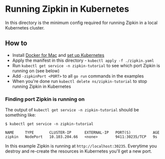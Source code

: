 # Running Zipkin in Kubernetes

In this directory is the minimum config required for running Zipkin in a local Kubernetes cluster.

## How to

- Install [Docker for Mac](https://download.docker.com/mac/stable/Docker.dmg) and [set up Kubernetes](https://docs.docker.com/docker-for-mac/#kubernetes)
- Apply the manifest in this directory - `kubectl apply -f ./zipkin.yaml`
- Run `kubectl get service -n zipkin-tutorial` to see which port Zipkin is running on (see below)
- Add `-zipkinPort <PORT>` to all `go run` commands in the examples
- When you're done run `kubectl delete ns/zipkin-tutorial` to stop running Zipkin in Kubernetes

### Finding port Zipkin is running on

The output of `kubectl get service -n zipkin-tutorial` should be something like:

```
$ kubectl get service -n zipkin-tutorial

NAME     TYPE       CLUSTER-IP      EXTERNAL-IP   PORT(S)          AGE
zipkin   NodePort   10.103.204.66   <none>        9411:30235/TCP   9s
```

In this example Zipkin is running at `http://localhost:30235`. Everytime you destroy and re-create the resources in Kubernetes you'll get a new port.
